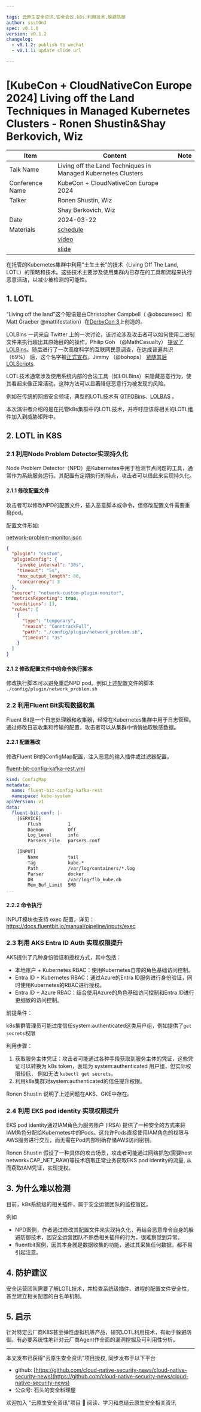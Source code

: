 ```yaml
---

tags: 云原生安全资讯,安全会议,k8s,利用技术,躲避防御
author: ssst0n3
spec: v0.1.0
version: v0.1.2
changelog:
  - v0.1.2: publish to wechat
  - v0.1.1: update slide url

---
```


# [KubeCon + CloudNativeCon Europe 2024] Living off the Land Techniques in Managed Kubernetes Clusters - Ronen Shustin&Shay Berkovich, Wiz

| Item            | Content        | Note     |
|-----------------|----------------|----------|
| Talk Name   | Living off the Land Techniques in Managed Kubernetes Clusters |
| Conference Name | KubeCon + CloudNativeCon Europe 2024 |
| Talker          |  Ronen Shustin, Wiz |
| | Shay Berkovich, Wiz |
| Date            | 2024-03-22 |
| Materials       | [schedule](https://kccnceu2024.sched.com/event/1YeRm/living-off-the-land-techniques-in-managed-kubernetes-clusters-ronen-shustin-shay-berkovich-wiz)   |
|                 | [video](https://www.youtube.com/watch?v=aAxl90o910g)      |
|                 | [slide](https://static.sched.com/hosted_files/kccnceu2024/fd/LOTLTechniquesInK8s.pdf)      |

在托管的Kubernetes集群中利用“土生土长”的技术（Living Off The Land, LOTL）的策略和技术。这些技术主要涉及使用集群内已存在的工具和流程来执行恶意活动，以减少被检测的可能性。

## 1. LOTL

“Living off the land”这个短语是由Christopher Campbell（ @obscuresec）和Matt Graeber @mattifestation）在[DerbyCon 3](https://www.youtube.com/watch?v=j-r6UonEkUw)上创造的。

LOLBins 一词来自 Twitter 上的一次讨论，该讨论涉及攻击者可以如何使用二进制文件来执行超出其原始目的的操作。Philip Goh （@MathCasualty） [提议了 LOLBins](https://twitter.com/MathCasualty/status/969174982579273728)。随后进行了一次高度科学的互联网民意调查，在达成普遍共识 （69%） 后，这个名字被[正式宣布](https://twitter.com/Oddvarmoe/status/985432848961343488)。Jimmy （@bohops） [紧随其后 LOLScripts](https://twitter.com/bohops/status/984828803120881665).

LOTL技术通常涉及使用系统内部的合法工具（如LOLBins）来隐藏恶意行为，使其看起来像正常活动。这种方法可以显著降低恶意行为被发现的风险。

例如在传统的网络安全领域，典型的LOTL技术有 [GTFOBins](https://gtfobins.github.io/)、[LOLBAS](https://lolbas-project.github.io/) 。

本次演讲者介绍的是在托管k8s集群中的LOTL技术，并呼吁应该将相关的LOTL组件加入到威胁矩阵中。

## 2. LOTL in K8S

### 2.1 利用Node Problem Detector实现持久化

Node Problem Detector（NPD）是Kubernetes中用于检测节点问题的工具，通常作为系统服务运行。其配置有定期执行的特点，攻击者可以借此来实现持久化。

#### 2.1.1 修改配置文件

攻击者可以修改NPD的配置文件，插入恶意脚本或命令，但修改配置文件需要重启pod。

配置文件形如:

[network-problem-monitor.json](https://github.com/kubernetes/node-problem-detector/blob/e8840b1a7d4af62b5330991d57a7c6959f1c61f7/config/network-problem-monitor.json)

```json
{
  "plugin": "custom",
  "pluginConfig": {
    "invoke_interval": "30s",
    "timeout": "5s",
    "max_output_length": 80,
    "concurrency": 3
  },
  "source": "network-custom-plugin-monitor",
  "metricsReporting": true,
  "conditions": [],
  "rules": [
    {
      "type": "temporary",
      "reason": "ConntrackFull",
      "path": "./config/plugin/network_problem.sh",
      "timeout": "3s"
    }
  ]
}
```

#### 2.1.2 修改配置文件中的命令执行脚本

修改执行脚本可以避免重启NPD pod。例如上述配置文件的脚本 `./config/plugin/network_problem.sh`

### 2.2 利用Fluent Bit实现数据收集

Fluent Bit是一个日志处理器和收集器，经常在Kubernetes集群中用于日志管理。通过修改日志收集和传输的配置，攻击者可以从集群中悄悄抽取敏感数据。

#### 2.2.1 配置篡改

修改Fluent Bit的ConfigMap配置，注入恶意的输入插件或过滤器配置。

[fluent-bit-config-kafka-rest.yml](https://github.com/fluent/fluent-bit-kubernetes-logging/blob/c590a9ba0ec1e3034308b2884ec9ffc276bf09a0/fluent-bit-config-kafka-rest.yml)

```yaml
kind: ConfigMap
metadata:
  name: fluent-bit-config-kafka-rest
  namespace: kube-system
apiVersion: v1
data:
  fluent-bit.conf: |-
    [SERVICE]
        Flush          1
        Daemon         Off
        Log_Level      info
        Parsers_File   parsers.conf

    [INPUT]
        Name           tail
        Tag            kube.*
        Path           /var/log/containers/*.log
        Parser         docker
        DB             /var/log/flb_kube.db
        Mem_Buf_Limit  5MB
...
```

#### 2.2.2 命令执行

INPUT模块也支持 exec 配置，详见：https://docs.fluentbit.io/manual/pipeline/inputs/exec

### 2.3 利用 AKS Entra ID Auth 实现权限提升

AKS提供了几种身份验证和授权方式，其中包括：

* 本地账户 + Kubernetes RBAC：使用Kubernetes自带的角色基础访问控制。
* Entra ID + Kubernetes RBAC：通过Azure的Entra ID服务进行身份验证，同时使用Kubernetes的RBAC进行授权。
* Entra ID + Azure RBAC：结合使用Azure的角色基础访问控制和Entra ID进行更细致的访问控制。

前提条件：

k8s集群管理员可能过度信任system:authenticated这类用户组，例如提供了`get secrets`权限

利用步骤：

1. 获取服务主体凭证：攻击者可能通过各种手段获取到服务主体的凭证，这些凭证可以转换为 k8s token，表现为 system:authenticated 用户组，但实际权限较低， 例如无法 `kubectl get secrets`。
2. 利用k8s集群对system:authenticated的信任提升权限。

Ronen Shustin 说明了上述问题在AKS、GKE中存在。

### 2.4 利用 EKS pod identity 实现权限提升

EKS pod identity通过IAM角色为服务账户 (IRSA) 提供了一种安全的方式来将IAM角色分配给Kubernetes中的Pods。这允许Pods直接使用IAM角色的权限与AWS服务进行交互，而无需在Pod内部明确存储AWS访问密钥。

Ronen Shustin 假设了一种具体的攻击场景，攻击者可能通过网络抓包(需要host network+CAP_NET_RAW)等技术窃取正常业务获取EKS pod identity的流量, 从而窃取IAM凭证，实现提权。

## 3. 为什么难以检测

目前，k8s系统级的相关插件，属于安全运营团队的监控盲区。

例如
* NPD案例，作者通过修改其配置文件来实现持久化，再结合恶意命令自身的躲避防御技术，因安全运营团队不熟悉相关插件的行为，很难察觉到异常。
* fluentbit案例，因其本身就是数据收集的功能，通过其采集任何数据，都不易引起注意。

## 4. 防护建议

安全运营团队需要了解LOTL技术，并检查系统级插件、进程的配置文件安全性，甚至建立相关配置的白名单机制。

## 5. 启示

针对特定云厂商K8S甚至弹性虚拟机等产品，研究LOTL利用技术，有助于躲避防御。有必要系统性地针对云厂商Agent作全面的漏洞挖掘及可利用性分析。

----

本文发布已获得"云原生安全资讯"项目授权, 同步发布于以下平台

* github: [https://github.com/cloud-native-security-news/cloud-native-security-news](https://github.com/cloud-native-security-news/cloud-native-security-news)
* 公众号: 石头的安全料理屋

欢迎加入 "云原生安全资讯"项目 👏 阅读、学习和总结云原生安全相关资讯 
